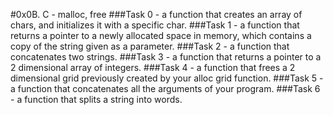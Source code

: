 #0x0B. C - malloc, free
###Task 0 - a function that creates an array of chars, and initializes it with a specific char.
###Task 1 - a function that returns a pointer to a newly allocated space in memory, which contains a copy of the string given as a parameter.
###Task 2 - a function that concatenates two strings.
###Task 3 - a function that returns a pointer to a 2 dimensional array of integers.
###Task 4 - a function that frees a 2 dimensional grid previously created by your alloc grid function.
###Task 5 - a function that concatenates all the arguments of your program.
###Task 6 - a function that splits a string into words.
